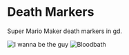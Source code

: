 # Death Markers

Super Mario Maker death markers in gd.

![I wanna be the guy](https://github.com/Bean0of/deathmarkers/blob/main/images/iwannabetheguy.jpg?raw=true)
![Bloodbath](https://github.com/Bean0of/deathmarkers/blob/main/images/bloodbath.jpg?raw=true)
